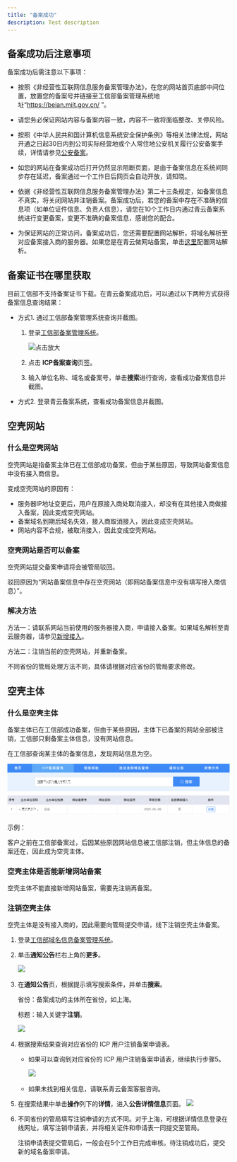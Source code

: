 ```yaml
---
title: "备案成功"
description: Test description
---
```




## 备案成功后注意事项

备案成功后需注意以下事项：

- 按照《非经营性互联网信息服务备案管理办法》，在您的网站首页底部中间位置，放置您的备案号并链接至工信部备案管理系统地址“https://beian.miit.gov.cn/ ”。

- 请您务必保证网站内容与备案内容一致，内容不一致将面临整改、关停风险。

- 按照《中华人民共和国计算机信息系统安全保护条例》等相关法律法规，网站开通之日起30日内到公司实际经营地或个人常住地公安机关履行公安备案手续，详情请参见[公安备案](../../filing/public_filing/)。

- 如您的网站在备案成功后打开仍然显示阻断页面，是由于备案信息在系统间同步存在延迟，备案通过一个工作日后网页会自动开放，请知晓。

- 依据《非经营性互联网信息服务备案管理办法》第二十三条规定，如备案信息不真实，将关闭网站并注销备案。备案成功后，若您的备案中存在不准确的信息项（如单位证件信息、负责人信息），请您在10个工作日内通过青云备案系统进行变更备案，变更不准确的备案信息，感谢您的配合。

- 为保证网站的正常访问，备案成功后，您还需要配置网站解析，将域名解析至对应备案接入商的服务器。如果您是在青云做网站备案，单击[这里](/network/dns/quickstart/creatrecordset/)配置网站解析。


## 备案证书在哪里获取

目前工信部不支持备案证书下载。在青云备案成功后，可以通过以下两种方式获得备案信息查询结果：

- 方式1. 通过工信部备案管理系统查询并截图。

  1. 登录[工信部备案管理系统](https://beian.miit.gov.cn/)。

     ![点击放大](../../_images/beian_gov.png)

  2. 点击 **ICP备案查询**页签。
  3. 输入单位名称、域名或备案号，单击**搜索**进行查询，查看成功备案信息并截图。

- 方式2. 登录青云备案系统，查看成功备案信息并截图。

## 空壳网站

### 什么是空壳网站

空壳网站是指备案主体已在工信部成功备案，但由于某些原因，导致网站备案信息中没有接入商信息。

变成空壳网站的原因有：

- 服务器IP地址变更后，用户在原接入商处取消接入，却没有在其他接入商做接入备案，因此变成空壳网站。
- 备案域名到期后域名失效，接入商取消接入，因此变成空壳网站。
- 网站内容不合规，被取消接入，因此变成空壳网站。

### 空壳网站是否可以备案

空壳网站提交备案申请将会被管局驳回。

驳回原因为“网站备案信息中存在空壳网站（即网站备案信息中没有填写接入商信息）”。

### 解决方法

方法一：请联系网站当前使用的服务器接入商，申请接入备案。如果域名解析至青云服务器，请参见[新增接入](../../manual/add_access/)。

方法二：注销当前的空壳网站，并重新备案。

不同省份的管局处理方法不同，具体请根据对应省份的管局要求修改。

## 空壳主体

### 什么是空壳主体

备案主体已在工信部成功备案，但由于某些原因，主体下已备案的网站全部被注销，工信部只剩备案主体信息，没有网站信息。

在工信部查询某主体的备案信息，发现网站信息为空。

![](../_images/shell_body.png)

示例：

客户之前在工信部备案过，后因某些原因网站信息被工信部注销，但主体信息的备案还在，因此成为空壳主体。

### 空壳主体是否能新增网站备案

空壳主体不能直接新增网站备案，需要先注销再备案。

### 注销空壳主体

空壳主体是没有接入商的，因此需要向管局提交申请，线下注销空壳主体备案。

1. 登录[工信部域名信息备案管理系统](https://beian.miit.gov.cn/#/Integrated/index)。

2. 单击**通知公告**栏右上角的**更多**。

   ![](../../_images/cancel_principal.png)
   
3. 在**通知公告**页，根据提示填写搜索条件，并单击**搜索**。

   省份：备案成功的主体所在省份，如上海。

   标题：输入关键字**注销**。

   ![](../../_images/logoff_search.png)
   
4. 根据搜索结果查询对应省份的 ICP 用户注销备案申请表。

   - 如果可以查询到对应省份的 ICP 用户注销备案申请表，继续执行步骤5。

     ![](../../_images/logoff_search_result.png)

   - 如果未找到相关信息，请联系青云备案客服咨询。

5. 在搜索结果中单击**操作**列下的**详情**，进入**公告详情信息**页面。
   ![](../../_images/logoff_search_detail.png)

7. 不同省份的管局填写注销申请的方式不同。对于上海，可根据详情信息登录在线网址，填写注销申请表，并将相关证件和申请表一同提交至管局。

   注销申请表提交管局后，一般会在5个工作日完成审核。待注销成功后，提交新的域名备案申请。